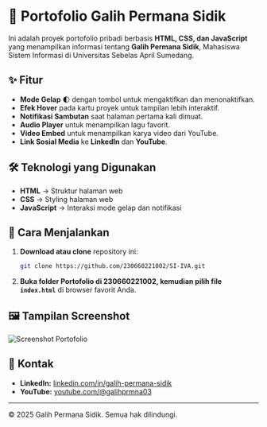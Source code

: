 # 📌 Portofolio Galih Permana Sidik

Ini adalah proyek portofolio pribadi berbasis **HTML, CSS, dan JavaScript** yang menampilkan informasi tentang **Galih Permana Sidik**, Mahasiswa Sistem Informasi di Universitas Sebelas April Sumedang.

## ✨ Fitur
- **Mode Gelap** 🌓 dengan tombol untuk mengaktifkan dan menonaktifkan.
- **Efek Hover** pada kartu proyek untuk tampilan lebih interaktif.
- **Notifikasi Sambutan** saat halaman pertama kali dimuat.
- **Audio Player** untuk menampilkan lagu favorit.
- **Video Embed** untuk menampilkan karya video dari YouTube.
- **Link Sosial Media** ke **LinkedIn** dan **YouTube**.

## 🛠️ Teknologi yang Digunakan
- **HTML** → Struktur halaman web
- **CSS** → Styling halaman web
- **JavaScript** → Interaksi mode gelap dan notifikasi

## 🚀 Cara Menjalankan
1. **Download atau clone** repository ini:
   ```bash
   git clone https://github.com/230660221002/SI-IVA.git
2. **Buka folder Portofolio di 230660221002, kemudian pilih file `index.html`** di browser favorit Anda.

## 🖼️ Tampilan Screenshot
![Screenshot Portofolio](https://github.com/230660221002/SI-IVA/blob/main/230660221002/Portofolio/Assets/Images/Preview_Portofolio.jpg)

## 📌 Kontak
- **LinkedIn:** [linkedin.com/in/galih-permana-sidik](https://www.linkedin.com/in/galih-permana-sidik/)
- **YouTube:** [youtube.com/@galihprmna03](https://www.youtube.com/@galihprmna03)

---

© 2025 Galih Permana Sidik. Semua hak dilindungi.

